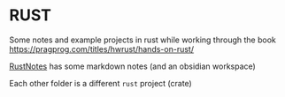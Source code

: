 # RUST

Some notes and example projects in rust while working through the book https://pragprog.com/titles/hwrust/hands-on-rust/

[RustNotes](RustNotes) has some markdown notes (and an obsidian workspace)

Each other folder is a different `rust` project (crate)
